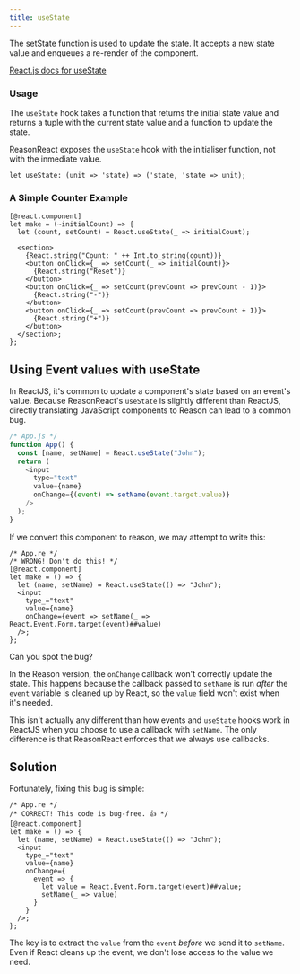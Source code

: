 ```yaml
---
title: useState
---
```


The setState function is used to update the state. It accepts a new state value and enqueues a re-render of the component.

[React.js docs for useState](https://reactjs.org/docs/hooks-reference.html#usestate)

### Usage

The `useState` hook takes a function that returns the initial state value and returns a tuple with the current state value and a function to update the state.

ReasonReact exposes the `useState` hook with the initialiser function, not with the inmediate value.

```reason
let useState: (unit => 'state) => ('state, 'state => unit);
```

### A Simple Counter Example

```reason
[@react.component]
let make = (~initialCount) => {
  let (count, setCount) = React.useState(_ => initialCount);

  <section>
    {React.string("Count: " ++ Int.to_string(count))}
    <button onClick={_ => setCount(_ => initialCount)}>
      {React.string("Reset")}
    </button>
    <button onClick={_ => setCount(prevCount => prevCount - 1)}>
      {React.string("-")}
    </button>
    <button onClick={_ => setCount(prevCount => prevCount + 1)}>
      {React.string("+")}
    </button>
  </section>;
};
```

## Using Event values with useState

In ReactJS, it's common to update a component's state based on an event's
value. Because ReasonReact's `useState` is slightly different than ReactJS,
directly translating JavaScript components to Reason can lead to a common bug.

```js
/* App.js */
function App() {
  const [name, setName] = React.useState("John");
  return (
    <input
      type="text"
      value={name}
      onChange={(event) => setName(event.target.value)}
    />
  );
}
```

If we convert this component to reason, we may attempt to write this:

```reason
/* App.re */
/* WRONG! Don't do this! */
[@react.component]
let make = () => {
  let (name, setName) = React.useState(() => "John");
  <input
    type_="text"
    value={name}
    onChange={event => setName(_ => React.Event.Form.target(event)##value)
  />;
};
```

Can you spot the bug?

In the Reason version, the `onChange` callback won't correctly update the state.
This happens because the callback passed to `setName` is run *after* the `event`
variable is cleaned up by React, so the `value` field won't exist when it's
needed.

This isn't actually any different than how events and `useState` hooks work in
ReactJS when you choose to use a callback with `setName`. The only difference
is that ReasonReact enforces that we always use callbacks.

## Solution

Fortunately, fixing this bug is simple:

```reason
/* App.re */
/* CORRECT! This code is bug-free. 👍 */
[@react.component]
let make = () => {
  let (name, setName) = React.useState(() => "John");
  <input
    type_="text"
    value={name}
    onChange={
      event => {
        let value = React.Event.Form.target(event)##value;
        setName(_ => value)
      }
    }
  />;
};
```

The key is to extract the `value` from the `event` *before* we send it to
`setName`. Even if React cleans up the event, we don't lose access to the
value we need.

[melange-url-docs]: https://melange.re/v4.0.0
